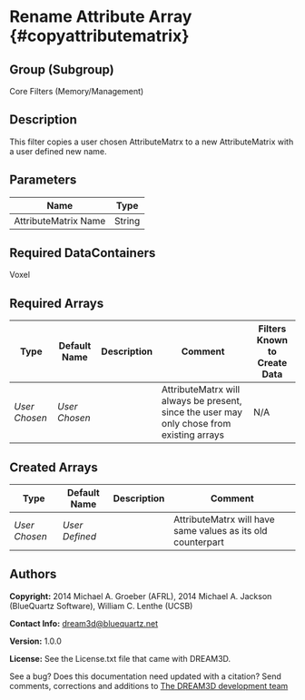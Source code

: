 Rename Attribute Array {#copyattributematrix}
==============================

## Group (Subgroup) ##
Core Filters (Memory/Management)

## Description ##
This filter copies a user chosen AttributeMatrx to a new AttributeMatrix with a user defined new name.

## Parameters ##

| Name | Type |
|------|------|
| AttributeMatrix Name | String |

## Required DataContainers ##
Voxel

## Required Arrays ##

| Type | Default Name | Description | Comment | Filters Known to Create Data |
|------|--------------|-------------|---------|-----|
| *User Chosen* | *User Chosen* |  | AttributeMatrx will always be present, since the user may only chose from existing arrays | N/A |


## Created Arrays ##

| Type | Default Name | Description | Comment |
|------|--------------|-------------|---------|
| *User Chosen* | *User Defined* | | AttributeMatrx will have same values as its old counterpart |





## Authors ##

**Copyright:** 2014 Michael A. Groeber (AFRL), 2014 Michael A. Jackson (BlueQuartz Software), William C. Lenthe (UCSB)

**Contact Info:** dream3d@bluequartz.net

**Version:** 1.0.0

**License:**  See the License.txt file that came with DREAM3D.



See a bug? Does this documentation need updated with a citation? Send comments, corrections and additions to [The DREAM3D development team](mailto:dream3d@bluequartz.net?subject=Documentation%20Correction)

